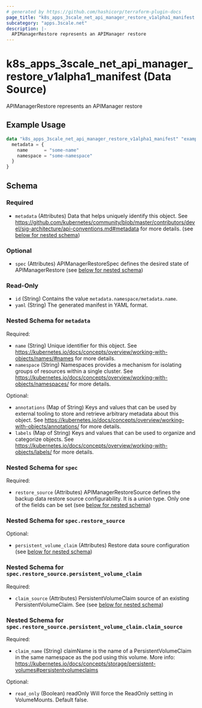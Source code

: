 ```yaml
---
# generated by https://github.com/hashicorp/terraform-plugin-docs
page_title: "k8s_apps_3scale_net_api_manager_restore_v1alpha1_manifest Data Source - terraform-provider-k8s"
subcategory: "apps.3scale.net"
description: |-
  APIManagerRestore represents an APIManager restore
---
```


# k8s_apps_3scale_net_api_manager_restore_v1alpha1_manifest (Data Source)

APIManagerRestore represents an APIManager restore

## Example Usage

```terraform
data "k8s_apps_3scale_net_api_manager_restore_v1alpha1_manifest" "example" {
  metadata = {
    name      = "some-name"
    namespace = "some-namespace"
  }
}
```

<!-- schema generated by tfplugindocs -->
## Schema

### Required

- `metadata` (Attributes) Data that helps uniquely identify this object. See https://github.com/kubernetes/community/blob/master/contributors/devel/sig-architecture/api-conventions.md#metadata for more details. (see [below for nested schema](#nestedatt--metadata))

### Optional

- `spec` (Attributes) APIManagerRestoreSpec defines the desired state of APIManagerRestore (see [below for nested schema](#nestedatt--spec))

### Read-Only

- `id` (String) Contains the value `metadata.namespace/metadata.name`.
- `yaml` (String) The generated manifest in YAML format.

<a id="nestedatt--metadata"></a>
### Nested Schema for `metadata`

Required:

- `name` (String) Unique identifier for this object. See https://kubernetes.io/docs/concepts/overview/working-with-objects/names/#names for more details.
- `namespace` (String) Namespaces provides a mechanism for isolating groups of resources within a single cluster. See https://kubernetes.io/docs/concepts/overview/working-with-objects/namespaces/ for more details.

Optional:

- `annotations` (Map of String) Keys and values that can be used by external tooling to store and retrieve arbitrary metadata about this object. See https://kubernetes.io/docs/concepts/overview/working-with-objects/annotations/ for more details.
- `labels` (Map of String) Keys and values that can be used to organize and categorize objects. See https://kubernetes.io/docs/concepts/overview/working-with-objects/labels/ for more details.


<a id="nestedatt--spec"></a>
### Nested Schema for `spec`

Required:

- `restore_source` (Attributes) APIManagerRestoreSource defines the backup data restore source configurability. It is a union type. Only one of the fields can be set (see [below for nested schema](#nestedatt--spec--restore_source))

<a id="nestedatt--spec--restore_source"></a>
### Nested Schema for `spec.restore_source`

Optional:

- `persistent_volume_claim` (Attributes) Restore data soure configuration (see [below for nested schema](#nestedatt--spec--restore_source--persistent_volume_claim))

<a id="nestedatt--spec--restore_source--persistent_volume_claim"></a>
### Nested Schema for `spec.restore_source.persistent_volume_claim`

Required:

- `claim_source` (Attributes) PersistentVolumeClaim source of an existing PersistentVolumeClaim. See (see [below for nested schema](#nestedatt--spec--restore_source--persistent_volume_claim--claim_source))

<a id="nestedatt--spec--restore_source--persistent_volume_claim--claim_source"></a>
### Nested Schema for `spec.restore_source.persistent_volume_claim.claim_source`

Required:

- `claim_name` (String) claimName is the name of a PersistentVolumeClaim in the same namespace as the pod using this volume. More info: https://kubernetes.io/docs/concepts/storage/persistent-volumes#persistentvolumeclaims

Optional:

- `read_only` (Boolean) readOnly Will force the ReadOnly setting in VolumeMounts. Default false.
